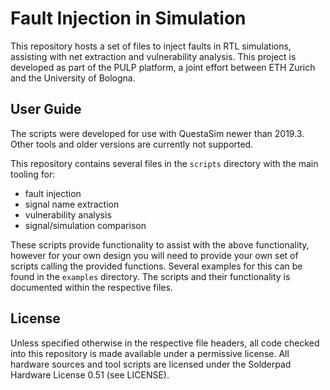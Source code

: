 # Fault Injection in Simulation

This repository hosts a set of files to inject faults in RTL simulations, assisting with net
extraction and vulnerability analysis. This project is developed as part of the PULP platform, a
joint effort between ETH Zurich and the University of Bologna.

## User Guide

The scripts were developed for use with QuestaSim newer than 2019.3. Other tools and older versions
are currently not supported.

This repository contains several files in the `scripts` directory with the main tooling for:
- fault injection
- signal name extraction
- vulnerability analysis
- signal/simulation comparison

These scripts provide functionality to assist with the above functionality, however for your own
design you will need to provide your own set of scripts calling the provided functions. Several
examples for this can be found in the `examples` directory. The scripts and their functionality is
documented within the respective files.

## License

Unless specified otherwise in the respective file headers, all code checked into this repository is
made available under a permissive license. All hardware sources and tool scripts are licensed under
the Solderpad Hardware License 0.51 (see LICENSE).
